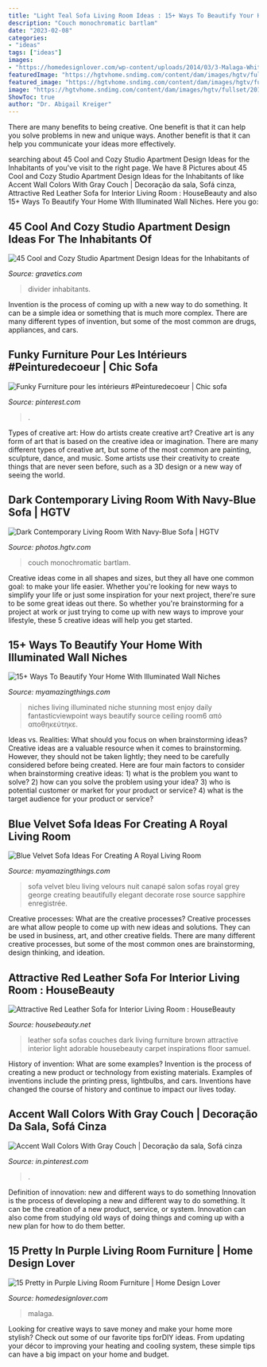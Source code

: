 ```yaml
---
title: "Light Teal Sofa Living Room Ideas : 15+ Ways To Beautify Your Home With Illuminated Wall Niches"
description: "Couch monochromatic bartlam"
date: "2023-02-08"
categories:
- "ideas"
tags: ["ideas"]
images:
- "https://homedesignlover.com/wp-content/uploads/2014/03/3-Malaga-White.jpg"
featuredImage: "https://hgtvhome.sndimg.com/content/dam/images/hgtv/fullset/2015/8/4/0/Kelly-Sutton-Design_Passion-Pool-Table_13.jpg.rend.hgtvcom.616.411.suffix/1438710618516.jpeg"
featured_image: "https://hgtvhome.sndimg.com/content/dam/images/hgtv/fullset/2015/8/4/0/Kelly-Sutton-Design_Passion-Pool-Table_13.jpg.rend.hgtvcom.616.411.suffix/1438710618516.jpeg"
image: "https://hgtvhome.sndimg.com/content/dam/images/hgtv/fullset/2015/8/4/0/Kelly-Sutton-Design_Passion-Pool-Table_13.jpg.rend.hgtvcom.616.411.suffix/1438710618516.jpeg"
ShowToc: true
author: "Dr. Abigail Kreiger"
---
```



There are many benefits to being creative. One benefit is that it can help you solve problems in new and unique ways. Another benefit is that it can help you communicate your ideas more effectively.

	

		
searching about 45 Cool and Cozy Studio Apartment Design Ideas for the Inhabitants of you've visit to the right page. We have 8 Pictures about 45 Cool and Cozy Studio Apartment Design Ideas for the Inhabitants of like Accent Wall Colors With Gray Couch | Decoração da sala, Sofá cinza, Attractive Red Leather Sofa for Interior Living Room : HouseBeauty and also 15+ Ways To Beautify Your Home With Illuminated Wall Niches. Here you go:
		
    
## 45 Cool And Cozy Studio Apartment Design Ideas For The Inhabitants Of

<img loading=lazy src="https://www.gravetics.com/wp-content/uploads/2017/07/Fantastic-Studio-Apartments-With-Divider.jpg" onerror="this.onerror=null;this.src='https://tse3.mm.bing.net/th?id=OIP.migqSEJ6ZkzxNx7Q3kdcqAHaJ3&amp;pid=15.1';" alt="45 Cool and Cozy Studio Apartment Design Ideas for the Inhabitants of">

_Source: gravetics.com_

>divider inhabitants. 

	

Invention is the process of coming up with a new way to do something. It can be a simple idea or something that is much more complex. There are many different types of invention, but some of the most common are drugs, appliances, and cars.

    
## Funky Furniture Pour Les Intérieurs #Peinturedecoeur | Chic Sofa

<img loading=lazy src="https://i.pinimg.com/736x/55/52/5e/55525e5749688574c8c197c51ded38e9.jpg" onerror="this.onerror=null;this.src='https://tse3.mm.bing.net/th?id=OIP.CmjoPCtcJgBIM2DgJA3TjQHaJQ&amp;pid=15.1';" alt="Funky Furniture pour les intérieurs #Peinturedecoeur | Chic sofa">

_Source: pinterest.com_

>. 

	

Types of creative art: How do artists create creative art?
Creative art is any form of art that is based on the creative idea or imagination. There are many different types of creative art, but some of the most common are painting, sculpture, dance, and music. Some artists use their creativity to create things that are never seen before, such as a 3D design or a new way of seeing the world.

    
## Dark Contemporary Living Room With Navy-Blue Sofa | HGTV

<img loading=lazy src="https://hgtvhome.sndimg.com/content/dam/images/hgtv/fullset/2015/8/4/0/Kelly-Sutton-Design_Passion-Pool-Table_13.jpg.rend.hgtvcom.616.411.suffix/1438710618516.jpeg" onerror="this.onerror=null;this.src='https://tse3.mm.bing.net/th?id=OIP.nEqhC0aJxBWij5hPO_YwYgHaE9&amp;pid=15.1';" alt="Dark Contemporary Living Room With Navy-Blue Sofa | HGTV">

_Source: photos.hgtv.com_

>couch monochromatic bartlam. 

	

Creative ideas come in all shapes and sizes, but they all have one common goal: to make your life easier. Whether you're looking for new ways to simplify your life or just some inspiration for your next project, there're sure to be some great ideas out there. So whether you're brainstorming for a project at work or just trying to come up with new ways to improve your lifestyle, these 5 creative ideas will help you get started.

    
## 15+ Ways To Beautify Your Home With Illuminated Wall Niches

<img loading=lazy src="https://myamazingthings.com/wp-content/uploads/2016/12/living_room6.jpg" onerror="this.onerror=null;this.src='https://tse2.mm.bing.net/th?id=OIP.knent-OXU5s1l5ISpfOzKQHaFj&amp;pid=15.1';" alt="15+ Ways To Beautify Your Home With Illuminated Wall Niches">

_Source: myamazingthings.com_

>niches living illuminated niche stunning most enjoy daily fantasticviewpoint ways beautify source ceiling room6 από αποθηκεύτηκε. 

	

Ideas vs. Realities: What should you focus on when brainstorming ideas?
Creative ideas are a valuable resource when it comes to brainstorming. However, they should not be taken lightly; they need to be carefully considered before being created. Here are four main factors to consider when brainstorming creative ideas: 1) what is the problem you want to solve? 2) how can you solve the problem using your idea? 3) who is potential customer or market for your product or service? 4) what is the target audience for your product or service?

    
## Blue Velvet Sofa Ideas For Creating A Royal Living Room

<img loading=lazy src="http://myamazingthings.com/wp-content/uploads/2017/08/blue-velvet-sofa-3.jpg" onerror="this.onerror=null;this.src='https://tse3.mm.bing.net/th?id=OIP.mliXHoUAy_GSl_q9ACWEVAHaJl&amp;pid=15.1';" alt="Blue Velvet Sofa Ideas For Creating A Royal Living Room">

_Source: myamazingthings.com_

>sofa velvet bleu living velours nuit canapé salon sofas royal grey george creating beautifully elegant decorate rose source sapphire enregistrée. 

	

Creative processes: What are the creative processes?
Creative processes are what allow people to come up with new ideas and solutions. They can be used in business, art, and other creative fields. There are many different creative processes, but some of the most common ones are brainstorming, design thinking, and ideation.

    
## Attractive Red Leather Sofa For Interior Living Room : HouseBeauty

<img loading=lazy src="https://housebeauty.net/wp-content/uploads/2014/07/Astounding-Classic-Living-Room-with-Red-Leather-Sofa-Dark-Brown-Shag-Carpet-and-Light-Brown-Floor-Made-from-Wooden-Veneer1.jpg" onerror="this.onerror=null;this.src='https://tse3.mm.bing.net/th?id=OIP.naEE_Axd6HbU5qGWK4nHvQHaHa&amp;pid=15.1';" alt="Attractive Red Leather Sofa for Interior Living Room : HouseBeauty">

_Source: housebeauty.net_

>leather sofa sofas couches dark living furniture brown attractive interior light adorable housebeauty carpet inspirations floor samuel. 

	

History of invention: What are some examples?
Invention is the process of creating a new product or technology from existing materials. Examples of inventions include the printing press, lightbulbs, and cars. Inventions have changed the course of history and continue to impact our lives today.

    
## Accent Wall Colors With Gray Couch | Decoração Da Sala, Sofá Cinza

<img loading=lazy src="https://i.pinimg.com/736x/58/2e/3e/582e3e2638aea2c26cd26771d8d7e0db.jpg" onerror="this.onerror=null;this.src='https://tse4.mm.bing.net/th?id=OIP.eg46psA0yU4INvdY3Rh83gHaFj&amp;pid=15.1';" alt="Accent Wall Colors With Gray Couch | Decoração da sala, Sofá cinza">

_Source: in.pinterest.com_

>. 

	

Definition of innovation: new and different ways to do something
Innovation is the process of developing a new and different way to do something. It can be the creation of a new product, service, or system. Innovation can also come from studying old ways of doing things and coming up with a new plan for how to do them better.

    
## 15 Pretty In Purple Living Room Furniture | Home Design Lover

<img loading=lazy src="https://homedesignlover.com/wp-content/uploads/2014/03/3-Malaga-White.jpg" onerror="this.onerror=null;this.src='https://tse4.mm.bing.net/th?id=OIP.hYA-ymDCDl9-1tOBBso4YgHaFk&amp;pid=15.1';" alt="15 Pretty in Purple Living Room Furniture | Home Design Lover">

_Source: homedesignlover.com_

>malaga. 

	

Looking for creative ways to save money and make your home more stylish? Check out some of our favorite tips forDIY ideas. From updating your décor to improving your heating and cooling system, these simple tips can have a big impact on your home and budget.

